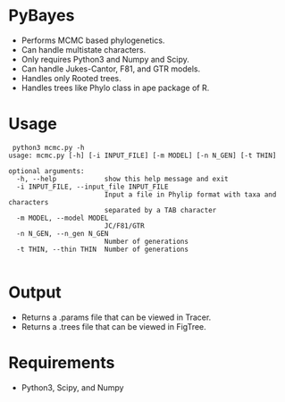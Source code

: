 # PyBayes

- Performs MCMC based phylogenetics.
- Can handle multistate characters.
- Only requires Python3 and Numpy and Scipy.
- Can handle Jukes-Cantor, F81, and GTR models.
- Handles only Rooted trees.
- Handles trees like Phylo class in ape package of R.

# Usage
```
 python3 mcmc.py -h
usage: mcmc.py [-h] [-i INPUT_FILE] [-m MODEL] [-n N_GEN] [-t THIN]

optional arguments:
  -h, --help            show this help message and exit
  -i INPUT_FILE, --input_file INPUT_FILE
                        Input a file in Phylip format with taxa and characters
                        separated by a TAB character
  -m MODEL, --model MODEL
                        JC/F81/GTR
  -n N_GEN, --n_gen N_GEN
                        Number of generations
  -t THIN, --thin THIN  Number of generations
  
  ```
# Output
- Returns a .params file that can be viewed in Tracer.
- Returns a .trees file that can be viewed in FigTree.

# Requirements
- Python3, Scipy, and Numpy
 
